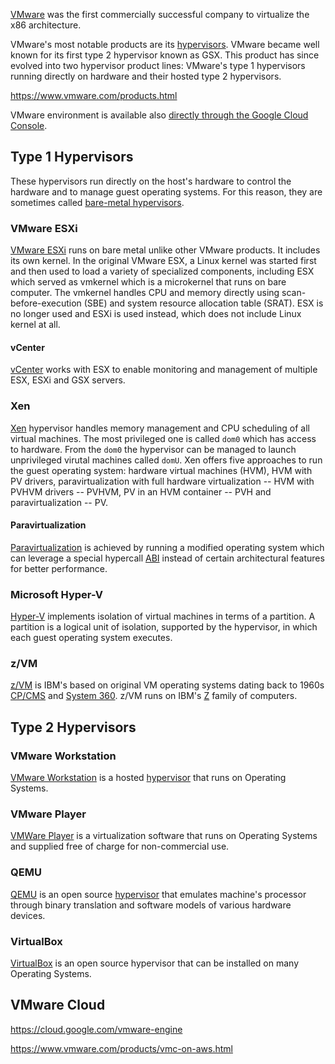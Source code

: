 [VMware]( http://vmware.com/  ) was the first commercially successful company to virtualize the x86 architecture.

VMware's most notable products are its [hypervisors](Hypervisor). VMware became well known for its first type 2 hypervisor known as GSX. This product has since evolved into two hypervisor product lines: VMware's type 1 hypervisors  running directly on hardware and their hosted type 2 hypervisors.

https://www.vmware.com/products.html

VMware environment is available also [directly through the Google Cloud Console](Google-VMWare-Engine).

## Type 1 Hypervisors

These hypervisors run directly on the host's hardware to control the hardware and to manage guest operating systems. For this reason, they are sometimes called [bare-metal hypervisors](https://www.vmware.com/topics/glossary/content/bare-metal-hypervisor). 

### VMware ESXi

[VMware ESXi](https://en.wikipedia.org/wiki/VMware_ESXi) runs on bare metal unlike other VMware products. It includes its own kernel. In the original VMware ESX, a Linux kernel was started first and then used to load a variety of specialized components, including ESX which served as vmkernel which is a microkernel that runs on bare computer. The vmkernel handles CPU and memory directly using scan-before-execution (SBE) and system resource allocation table (SRAT). ESX is no longer used and ESXi is used instead, which does not include Linux kernel at all.

#### vCenter

[vCenter](https://en.m.wikipedia.org/wiki/VCenter) works with ESX to enable monitoring and management of multiple ESX, ESXi and GSX servers.

### Xen

[Xen](https://en.wikipedia.org/wiki/Xen) hypervisor handles memory management and CPU scheduling of all virtual machines.  The most privileged one is called `dom0` which has access to hardware. From the `dom0` the hypervisor can be managed to launch unprivileged virutal machines called `domU`. Xen offers five approaches to run the guest operating system: hardware virtual machines (HVM), HVM with PV drivers, paravirtualization with full hardware virtualization -- HVM with PVHVM drivers -- PVHVM, PV in an HVM container -- PVH and paravirtualization -- PV.

#### Paravirtualization

[Paravirtualization](https://en.wikipedia.org/wiki/Paravirtualization) is achieved by running a modified operating system which can leverage a special hypercall [ABI](https://en.wikipedia.org/wiki/Application_binary_interface) instead of certain architectural features for better performance.


### Microsoft Hyper-V

[Hyper-V](https://en.wikipedia.org/wiki/Hyper-V) implements isolation of virtual machines in terms of a partition. A partition is a logical unit of isolation, supported by the hypervisor, in which each guest operating system executes.

### z/VM

[z/VM](https://en.wikipedia.org/wiki/Z/VM) is IBM's based on original VM operating systems dating back to 1960s [CP/CMS](https://en.wikipedia.org/wiki/CP/CMS) and [System 360](https://en.wikipedia.org/wiki/IBM_System/360_Model_67).  z/VM runs on IBM's [Z](https://en.wikipedia.org/wiki/IBM_Z) family of computers.


## Type 2 Hypervisors

### VMware Workstation

[VMware Workstation](https://en.wikipedia.org/wiki/VMware_Workstation) is a hosted [hypervisor](hypervisor) that runs on Operating Systems.

### VMware Player

[VMWare Player](https://en.wikipedia.org/wiki/VMware_Workstation_Player) is a virtualization software that runs on Operating Systems and supplied free of charge for non-commercial use.


### QEMU

[QEMU](https://en.wikipedia.org/wiki/QEMU) is an open source [hypervisor](hypervisor) that emulates machine's processor through binary translation and software models of various hardware devices.

### VirtualBox

[VirtualBox](https://en.wikipedia.org/wiki/VirtualBox) is an open source hypervisor that can be installed on many Operating Systems.

## VMware Cloud

https://cloud.google.com/vmware-engine

https://www.vmware.com/products/vmc-on-aws.html
